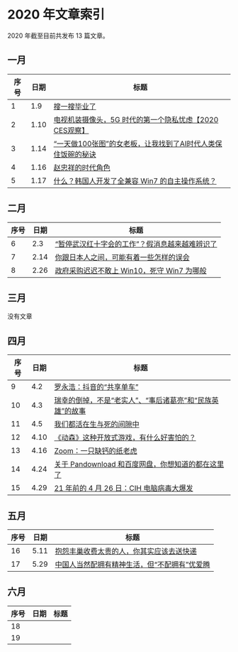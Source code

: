 # 2020 年文章索引

2020 年截至目前共发布 13 篇文章。

## 一月

| 序号 | 日期 | 标题                                                         |
| ---- | ---- | ------------------------------------------------------------ |
| 1    | 1.9  | [搜一搜毕业了](/2020/0109)                                   |
| 2    | 1.10 | [电视机装摄像头，5G 时代的第一个隐私忧虑【2020 CES观察】](/2020/0110) |
| 3    | 1.14 | [“一天做100张图”的女老板，让我找到了AI时代人类保住饭碗的秘诀](/2020/0114) |
| 4    | 1.16 | [赵忠祥的时代角色](/2020/0116)                               |
| 5    | 1.17 | [什么？韩国人开发了全兼容 Win7 的自主操作系统？](/2020/0117) |

## 二月

| 序号 | 日期 | 标题                                                         |
| ---- | ---- | ------------------------------------------------------------ |
| 6    | 2.3  | [“暂停武汉红十字会的工作”？假消息越来越难辨识了](/2020/0203) |
| 7    | 2.14 | [你跟日本人之间，可能有着一些怎样的误会](/2020/0214)         |
| 8    | 2.26 | [政府采购迟迟不敢上 Win10，死守 Win7 为哪般](/2020/0226)     |

## 三月

没有文章

## 四月

| 序号 | 日期 | 标题                                                         |
| ---- | ---- | ------------------------------------------------------------ |
| 9    | 4.2  | [罗永浩：抖音的“共享单车”](/2020/0402)                       |
| 10   | 4.3  | [瑞幸的倒掉，不是“老实人”、“事后诸葛亮”和“民族英雄”的故事](/2020/0403) |
| 11   | 4.5  | [我们都活在生与死的间隙中](/2020/0405)                       |
| 12   | 4.10 | [《动森》这种开放式游戏，有什么好害怕的？](/2020/0410)       |
| 13   | 4.16 | [Zoom：一只缺钙的纸老虎](/2020/0416)                         |
| 14   | 4.24 | [关于 Pandownload 和百度网盘，你想知道的都在这里了](/2020/0424) |
| 15   | 4.29 | [21 年前的 4 月 26 日：CIH 电脑病毒大爆发](/2020/0429)       |

## 五月

| 序号 | 日期 | 标题                                                       |
| ---- | ---- | ---------------------------------------------------------- |
| 16   | 5.11 | [抱怨丰巢收费太贵的人，你其实应该去送快递](/2020/0511)     |
| 17   | 5.29 | [中国人当然配拥有精神生活，但“不配拥有”优爱腾](/2020/0529) |

## 六月

| 序号 | 日期 | 标题 |
| ---- | ---- | ---- |
| 18   |      |      |
| 19   |      |      |